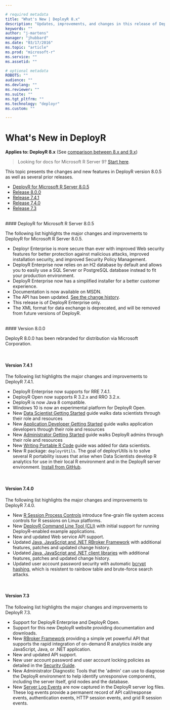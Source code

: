 ```yaml
---

# required metadata
title: "What's New | DeployR 8.x"
description: "Updates, improvements, and changes in this release of DeployR"
keywords: ""
author: "j-martens"
manager: "jhubbard"
ms.date: "03/17/2016"
ms.topic: "article"
ms.prod: "microsoft-r"
ms.service: ""
ms.assetid: ""

# optional metadata
ROBOTS: ""
audience: ""
ms.devlang: ""
ms.reviewer: ""
ms.suite: ""
ms.tgt_pltfrm: ""
ms.technology: "deployr"
ms.custom: ""

---
```


# What's New in DeployR

**Applies to: DeployR 8.x**   (See [comparison between 8.x and 9.x](rserver-whats-new.md#8vs9))

>Looking for docs for Microsoft R Server 9? [Start here](operationalize/about.md).

This topic presents the changes and new features in DeployR version 8.0.5 as well as several prior releases.

-   [DeployR for Microsoft R Server 8.0.5](#version-8-0-5)
-   [Release 8.0.0](#version-8-0-0)
-   [Release 7.4.1](#version-7-4-1)
-   [Release 7.4.0](#version-7-4-0)
-   [Release 7.3](#version-7-3)

<br />
<a name="version-8-0-5"></a>
#### DeployR for Microsoft R Server 8.0.5

The following list highlights the major changes and improvements to DeployR for Microsoft R Server 8.0.5.
  + Deployr Enterprise is more secure than ever with improved Web security features for better protection against malicious attacks, improved installation security, and improved Security Policy Management.
  + DeployR Enterprise now relies on an H2 database by default and allows you to easily use a SQL Server or PostgreSQL database instead to fit your production environment. 
  + DeployR Enterprise now has a simplified installer for a better customer experience.
  + Documentation is now available on MSDN.
  + The API has been updated. <a href="deployr-api-reference.md#805" target="_blank">See the change history</a>.
  + This release is of DeployR Enterprise only.
  + The XML format for data exchange is deprecated, and will be removed from future versions of DeployR.

<br />
<a name="version-8-0-0"></a>
#### Version 8.0.0

DeployR 8.0.0 has been rebranded for distribution via Microsoft Corporation.

<br />

<a name="version-7-4-1"></a>
#### Version 7.4.1

The following list highlights the major changes and improvements to DeployR 7.4.1.

-   DeployR Enterprise now supports for RRE 7.4.1.
-   DeployR Open now supports R 3.2.x and RRO 3.2.x.
-   DeployR is now Java 8 compatible.
-   Windows 10 is now an experimental platform for DeployR Open.
-   New [Data Scientist Getting Started](deployr/deployr-data-scientist-getting-started.md) guide walks data scientists through their role and resources
-   New [Application Developer Getting Started](deployr/deployr-application-developer-getting-started.md) guide walks application developers through their role and resources
-   New [Administrator Getting Started](deployr/deployr-administrator-getting-started.md) guide walks DeployR admins through their role and resources
-   New [Writing Portable R Code](deployr/deployr-data-scientist-write-portable-r-code.md) guide was added for data scientists.
-   New R package: `deployrUtils`. The goal of deployrUtils is to solve several R portability issues that arise when Data Scientists develop R analytics for use in their local R environment and in the DeployR server environment. [Install from GitHub](https://github.com/Microsoft/deployr-cli).

<br />

<a name="version-7-4-0"></a>
#### Version 7.4.0

The following list highlights the major changes and improvements to DeployR 7.4.0.

-   New [R Session Process Controls](deployr/deployr-security-authentication.md) introduce fine-grain file system access controls for R sessions on Linux platforms.
-   New [DeployR Command Line Tool (CLI)](https://github.com/Microsoft/deployrUtils/releases) with initial support for running DeployR-enabled example applications.
-   New and updated Web service API support.
-   Updated [Java, JavaScript and .NET RBroker Framework](https://github.com/deployr?query=rbroker) with additional features, patches and updated change history.
-   Updated [Java, JavaScript and .NET client libraries](https://github.com/deployr?query=client) with additional features, patches and updated change history.
-   Updated user account password security with automatic [bcrypt hashing](https://en.wikipedia.org/wiki/Bcrypt), which is resistent to rainbow table and brute-force search attacks.

<br />

<a name="version-7-3"></a>
#### Version 7.3

The following list highlights the major changes and improvements to DeployR 7.3.
-   Support for DeployR Enterprise and DeployR Open.
-   Support for this new DeployR website providing documentation and downloads.
-   New [RBroker Framework](deployr-tools-and-samples.md) providing a simple yet powerful API that supports the rapid integration of on-demand R analytics inside any JavaScript, Java, or .NET application.
-   New and updated API support.
-   New user account password and user account locking policies as detailed in the [Security Guide](deployr/deployr-security.md).
-   New Administrator Diagnostic Tools that the 'admin' can use to diagnose the DeployR environment to help identify unresponsive components, including the server itself, grid nodes and the database.
-   New [Server Log Events](deployr/deployr-common-administration-tasks.md#inspecting-server-logs) are now captured in the DeployR server log files. These log events provide a permanent record of API call/response events, authentication events, HTTP session events, and grid R session events.